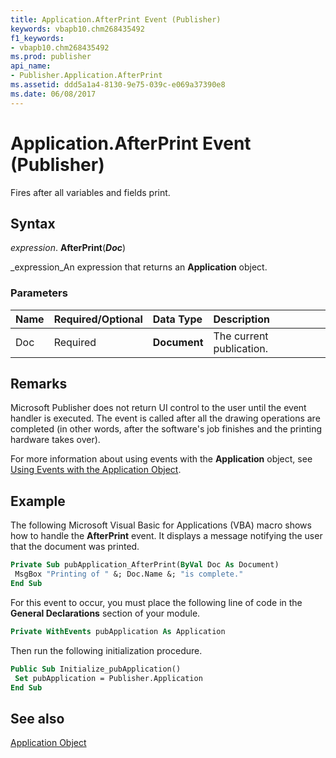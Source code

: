 ```yaml
---
title: Application.AfterPrint Event (Publisher)
keywords: vbapb10.chm268435492
f1_keywords:
- vbapb10.chm268435492
ms.prod: publisher
api_name:
- Publisher.Application.AfterPrint
ms.assetid: ddd5a1a4-8130-9e75-039c-e069a37390e8
ms.date: 06/08/2017
---
```



# Application.AfterPrint Event (Publisher)

Fires after all variables and fields print.


## Syntax

 _expression_. **AfterPrint**(**_Doc_**)

 _expression_An expression that returns an  **Application** object.


### Parameters



|**Name**|**Required/Optional**|**Data Type**|**Description**|
|:-----|:-----|:-----|:-----|
|Doc|Required| **Document**|The current publication.|

## Remarks

Microsoft Publisher does not return UI control to the user until the event handler is executed. The event is called after all the drawing operations are completed (in other words, after the software's job finishes and the printing hardware takes over).

For more information about using events with the  **Application** object, see [Using Events with the Application Object](../publisher/Concepts/using-events-with-the-application-object-publisher.md).


## Example

The following Microsoft Visual Basic for Applications (VBA) macro shows how to handle the  **AfterPrint** event. It displays a message notifying the user that the document was printed.


```vb
Private Sub pubApplication_AfterPrint(ByVal Doc As Document) 
 MsgBox "Printing of " &; Doc.Name &; "is complete." 
End Sub
```

For this event to occur, you must place the following line of code in the  **General Declarations** section of your module.




```vb
Private WithEvents pubApplication As Application
```

Then run the following initialization procedure.




```vb
Public Sub Initialize_pubApplication() 
 Set pubApplication = Publisher.Application 
End Sub
```


## See also


 [Application Object](Publisher.Application.md)

